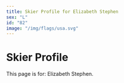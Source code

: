 ```yaml
---
title: Skier Profile for Elizabeth Stephen
sex: "L"
id: "82"
image: "/img/flags/usa.svg" 
---
```


# Skier Profile

This page is for: Elizabeth Stephen.
    